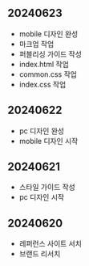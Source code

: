 ## 20240623
* mobile 디자인 완성
* 마크업 작업
* 퍼블리싱 가이드 작성
* index.html 작업
* common.css 작업
* index.css 작업

## 20240622
* pc 디자인 완성
* mobile 디자인 시작

## 20240621
* 스타일 가이드 작성
* pc 디자인 시작

## 20240620
* 레퍼런스 사이트 서치
* 브랜드 리서치

